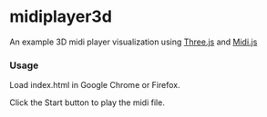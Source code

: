 # midiplayer3d

An example 3D midi player visualization using [Three.js](https://github.com/mrdoob/three.js/) and [Midi.js](https://github.com/mudcube/MIDI.js/) 

### Usage ###

Load index.html in Google Chrome or Firefox.

Click the Start button to play the midi file.

